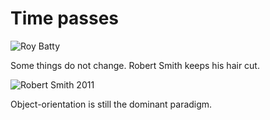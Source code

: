 # Time passes

![Roy Batty](/roy_batty.jpg)

Some things do not change. Robert Smith keeps his hair cut.

![Robert Smith 2011](/Robert-Smith-2011.jpg)

Object-orientation is still the dominant paradigm.

